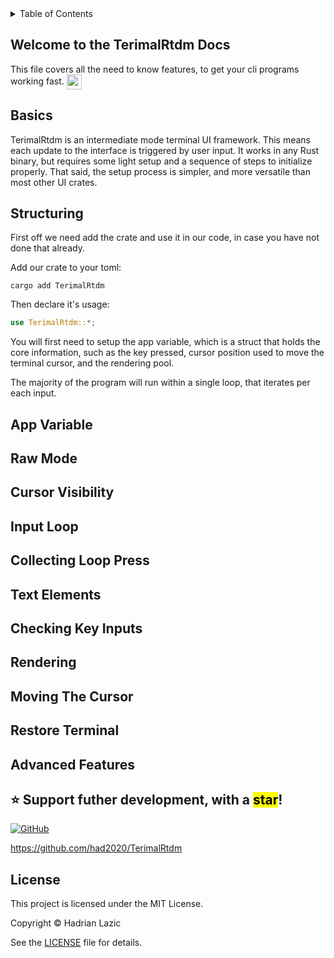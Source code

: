 <details>
<summary>Table of Contents</summary>

- [Basics](#basics)
- [Structuring](#structuring)
- [App Variable](#app-variable)
- [Raw Mode](#raw-mode)
- [Cursor Visibility](#cursor-visibility)
- [Input Loop](#input-loop)
- [Collecting Loop Press](#collecting-loop-press)
- [Text Elements](#text-elements)
- [Checking Key Inputs](#checking-key-inputs)
- [Rendering](#rendering)
- [Moving The Cursor](#moving-the-cursor)
- [Restore Terminal](#restore-terminal)
- [Advanced Features](#advanced-features)

</details>

## Welcome to the TerimalRtdm Docs
<p> This file covers all the need to know features, to get your cli programs working fast. <img src="https://fonts.gstatic.com/s/e/notoemoji/latest/26a1/512.gif" alt="⚡" width="24" height="24" style="vertical-align: middle;"> </p>


## Basics
TerimalRtdm is an intermediate mode terminal UI framework. This means each update to the interface is triggered by user input. It works in any Rust binary, but requires some light setup and a sequence of steps to initialize properly. That said, the setup process is simpler, and more versatile than most other UI crates.

## Structuring
First off we need add the crate and use it in our code, in case you have not done that already.

Add our crate to your toml:
```shell
cargo add TerimalRtdm 
```

Then declare it's usage:
```rust
use TerimalRtdm::*;
```

You will first need to setup the app variable, which is a struct that holds the core information, such as the key pressed, cursor position used to move the terminal cursor, and the rendering pool.

The majority of the program will run within a single loop, that iterates per each input. 


## App Variable

## Raw Mode

## Cursor Visibility

## Input Loop

## Collecting Loop Press

## Text Elements

## Checking Key Inputs

## Rendering

## Moving The Cursor

## Restore Terminal

## Advanced Features

## ⭐️ Support futher development, with a <mark>star</mark>!

[![GitHub](https://img.shields.io/badge/github-had2020%2FTerimalRtdm-blue?logo=github)](https://github.com/had2020/TerimalRtdm)

https://github.com/had2020/TerimalRtdm

## License

This project is licensed under the MIT License.

Copyright © Hadrian Lazic

See the [LICENSE](./LICENSE) file for details.
